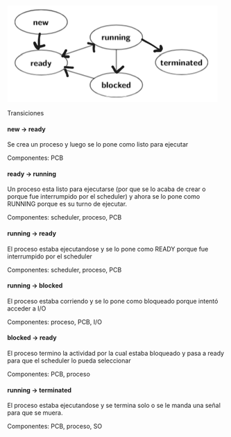 ![alt text](image.png)

Transiciones
#### new -> ready
Se crea un proceso y luego se lo pone como listo para ejecutar

Componentes: PCB

#### ready -> running

Un proceso esta listo para ejecutarse (por que se lo acaba de crear o porque fue interrumpido por el scheduler) y ahora se lo pone como RUNNING porque es su turno de ejecutar.

Componentes: scheduler, proceso, PCB

#### running -> ready

El proceso estaba ejecutandose y se lo pone como READY porque fue interrumpido por el scheduler

Componentes: scheduler, proceso, PCB

#### running -> blocked

El proceso estaba corriendo y se lo pone como bloqueado porque intentó acceder a I/O

Componentes: proceso, PCB, I/O

#### blocked -> ready

El proceso termino la actividad por la cual estaba bloqueado y pasa a ready para que el scheduler lo pueda seleccionar

Componentes: PCB, proceso

#### running -> terminated

El proceso estaba ejecutandose y se termina solo o se le manda una señal para que se muera. 

Componentes: PCB, proceso, SO